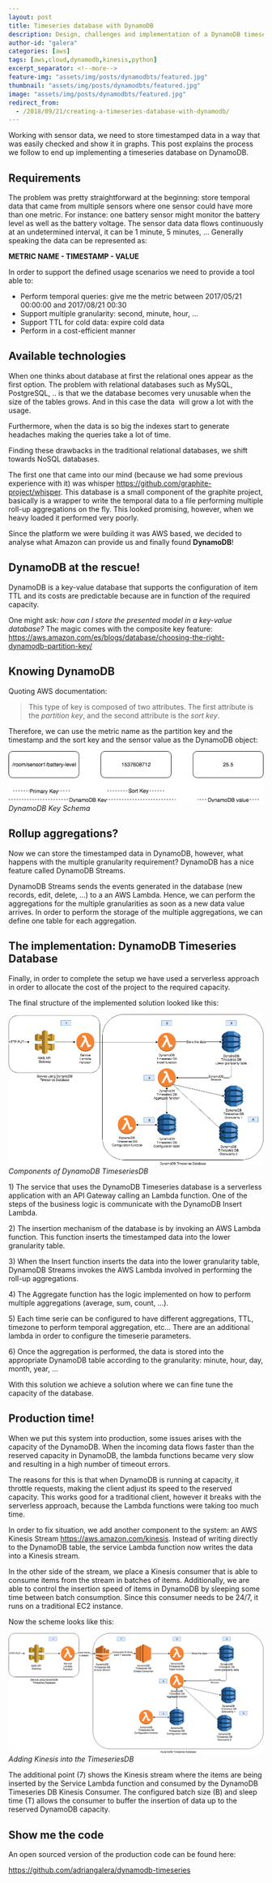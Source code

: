 ```yaml
---
layout: post
title: Timeseries database with DynamoDB
description: Design, challenges and implementation of a DynamoDB timeseries database using AWS Lambda, Kinesis and DynamoDB Streams
author-id: "galera"
categories: [aws]
tags: [aws,cloud,dynamodb,kinesis,python]
excerpt_separator: <!--more-->
feature-img: "assets/img/posts/dynamodbts/featured.jpg"
thumbnail: "assets/img/posts/dynamodbts/featured.jpg"
image: "assets/img/posts/dynamodbts/featured.jpg"
redirect_from:
  - /2018/09/21/creating-a-timeseries-database-with-dynamodb/
---
```

<p>Working with sensor data, we need to store timestamped data in a way that was easily checked and show it in graphs. This post explains the process we follow to end up implementing a timeseries database on DynamoDB.</p>
<p><!--more--></p>
<h2>Requirements</h2>
<p>The problem was pretty straightforward at the beginning: store temporal data that came from multiple sensors where one sensor could have more than one metric. For instance: one battery sensor might monitor the battery level as well as the battery voltage. The sensor data data flows continuously at an undetermined interval, it can be 1 minute, 5 minutes, ... Generally speaking the data can be represented as:</p>
<p><strong>METRIC NAME - TIMESTAMP - VALUE</strong></p>
<p>In order to support the defined usage scenarios we need to provide a tool able to:</p>

* Perform temporal queries: give me the metric between 2017/05/21 00:00:00 and 2017/08/21 00:30
* Support multiple granularity: second, minute, hour, ...
* Support TTL for cold data: expire cold data
* Perform in a cost-efficient manner

<h2>Available technologies</h2>
<p>When one thinks about database at first the relational ones appear as the first option. The problem with relational databases such as MySQL, PostgreSQL, .. is that we the database becomes very unusable when the size of the tables grows. And in this case the data  will grow a lot with the usage.</p>
<p>Furthermore, when the data is so big the indexes start to generate headaches making the queries take a lot of time.</p>
<p>Finding these drawbacks in the traditional relational databases, we shift towards NoSQL databases.</p>
<p>The first one that came into our mind (because we had some previous experience with it) was whisper <a href="https://github.com/graphite-project/whisper">https://github.com/graphite-project/whisper</a>. This database is a small component of the graphite project, basically is a wrapper to write the temporal data to a file performing multiple roll-up aggregations on the fly. This looked promising, however, when we heavy loaded it performed very poorly.</p>
<p>Since the platform we were building it was AWS based, we decided to analyse what Amazon can provide us and finally found <strong>DynamoDB</strong>!</p>
<h2>DynamoDB at the rescue!</h2>
<p>DynamoDB is a key-value database that supports the configuration of item TTL and its costs are predictable because are in function of the required capacity.</p>
<p>One might ask: <em>how can I store the presented model in a key-value database?</em> The magic comes with the composite key feature: <a href="https://aws.amazon.com/es/blogs/database/choosing-the-right-dynamodb-partition-key/">https://aws.amazon.com/es/blogs/database/choosing-the-right-dynamodb-partition-key/</a></p>



<h2>Knowing DynamoDB</h2>
<p>Quoting AWS documentation:</p>
<blockquote><p>This type of key is composed of two attributes. The first attribute is the <em>partition key</em>, and the second attribute is the<em> sort key</em>.</p></blockquote>
<p>Therefore, we can use the metric name as the partition key and the timestamp and the sort key and the sensor value as the DynamoDB object:</p>

[ ![DynamoDB Key Schema](/assets/img/posts/dynamodbts/dynamo-db-key.png) ](/assets/img/posts/dynamodbts/dynamo-db-key.png)
*DynamoDB Key Schema*



<h2>Rollup aggregations?</h2>
<p>Now we can store the timestamped data in DynamoDB, however, what happens with the multiple granularity requirement? DynamoDB has a nice feature called DynamoDB Streams.</p>
<p>DynamoDB Streams sends the events generated in the database (new records, edit, delete, ...) to a an AWS Lambda. Hence, we can perform the aggregations for the multiple granularities as soon as a new data value arrives. In order to perform the storage of the multiple aggregations, we can define one table for each aggregation.</p>
<h2>The implementation: DynamoDB Timeseries Database</h2>
<p>Finally, in order to complete the setup we have used a serverless approach in order to allocate the cost of the project to the required capacity.</p>
<p>The final structure of the implemented solution looked like this:</p>

[![Components of DynamoDB TimeseriesDB](/assets/img/posts/dynamodbts/dynamo-db-database-2.png)](/assets/img/posts/dynamodbts/dynamo-db-database-2.png)
*Components of DynamoDB TimeseriesDB*

<p>1) The service that uses the DynamoDB Timeseries database is a serverless application with an API Gateway calling an Lambda function. One of the steps of the business logic is communicate with the DynamoDB Insert Lambda.</p>
<p>2) The insertion mechanism of the database is by invoking an AWS Lambda function. This function inserts the timestamped data into the lower granularity table.</p>
<p>3) When the Insert function inserts the data into the lower granularity table, DynamoDB Streams invokes the AWS Lambda involved in performing the roll-up aggregations.</p>
<p>4) The Aggregate function has the logic implemented on how to perform multiple aggregations (average, sum, count, ...).</p>
<p>5) Each time serie can be configured to have different aggregations, TTL, timezone to perform temporal aggregation, etc... There are an additional lambda in order to configure the timeserie parameters.</p>
<p>6) Once the aggregation is performed, the data is stored into the appropriate DynamoDB table according to the granularity: minute, hour, day, month, year, ...</p>
<p>With this solution we achieve a solution where we can fine tune the capacity of the database.</p>
<h2>Production time!</h2>
<p>When we put this system into production, some issues arises with the capacity of the DynamoDB. When the incoming data flows faster than the reserved capacity in DynamoDB, the lambda functions became very slow and resulting in a high number of timeout errors.</p>
<p>The reasons for this is that when DynamoDB is running at capacity, it throttle requests, making the client adjust its speed to the reserved capacity. This works good for a traditional client, however it breaks with the serverless approach, because the Lambda functions were taking too much time.</p>
<p>In order to fix situation, we add another component to the system: an AWS Kinesis Stream <a href="https://aws.amazon.com/kinesis">https://aws.amazon.com/kinesis</a>. Instead of writing directly to the DynamoDB table, the service Lambda function now writes the data into a Kinesis stream.</p>
<p>In the other side of the stream, we place a Kinesis consumer that is able to consume items from the stream in batches of items. Additionally, we are able to control the insertion speed of items in DynamoDB by sleeping some time between batch consumption. Since this consumer needs to be 24/7, it runs on a traditional EC2 instance.</p>
<p>Now the scheme looks like this:</p>

[![Adding Kinesis into the TimeseriesDB](/assets/img/posts/dynamodbts/dynamo-db-kinesis-database.png)](/assets/img/posts/dynamodbts/dynamo-db-kinesis-database.png)
*Adding Kinesis into the TimeseriesDB*

<p>The additional point (7) shows the Kinesis stream where the items are being inserted by the Service Lambda function and consumed by the DynamoDB Timeseries DB Kinesis Consumer. The configured batch size (B) and sleep time (T) allows the consumer to buffer the insertion of data up to the reserved DynamoDB capacity.</p>
<h2>Show me the code</h2>
<p>An open sourced version of the production code can be found here:</p>
<p><a href="https://github.com/adriangalera/dynamodb-timeseries">https://github.com/adriangalera/dynamodb-timeseries</a></p>
